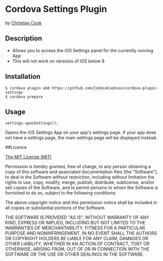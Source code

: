 # Cordova Settings Plugin
by [Christian Cook](http://twitter.com/cookie_cookson)

## Description

* Allows you to access the iOS Settings panel for the currently running App
* This will not work on versions of iOS below 8

## Installation

```
$ cordova plugin add https://github.com/CookieCookson/cordova-plugin-settings
$ cordova prepare
```

## Usage

```
settings.openSettings();
```

Opens the iOS Settings App on your app's settings page. If your app does not have a settings page, the main settings page will be displayed instead.

##Licence

[The MIT License (MIT)](http://www.opensource.org/licenses/mit-license.html)

Permission is hereby granted, free of charge, to any person obtaining a copy
of this software and associated documentation files (the "Software"), to deal
in the Software without restriction, including without limitation the rights
to use, copy, modify, merge, publish, distribute, sublicense, and/or sell
copies of the Software, and to permit persons to whom the Software is
furnished to do so, subject to the following conditions:

The above copyright notice and this permission notice shall be included in
all copies or substantial portions of the Software.

THE SOFTWARE IS PROVIDED "AS IS", WITHOUT WARRANTY OF ANY KIND, EXPRESS OR
IMPLIED, INCLUDING BUT NOT LIMITED TO THE WARRANTIES OF MERCHANTABILITY,
FITNESS FOR A PARTICULAR PURPOSE AND NONINFRINGEMENT. IN NO EVENT SHALL THE
AUTHORS OR COPYRIGHT HOLDERS BE LIABLE FOR ANY CLAIM, DAMAGES OR OTHER
LIABILITY, WHETHER IN AN ACTION OF CONTRACT, TORT OR OTHERWISE, ARISING FROM,
OUT OF OR IN CONNECTION WITH THE SOFTWARE OR THE USE OR OTHER DEALINGS IN
THE SOFTWARE.
